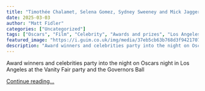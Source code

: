 ```yaml
---
title: "Timothée Chalamet, Selena Gomez, Sydney Sweeney and Mick Jagger: stars converge for the 2025 Oscars afterparties – in pictures"
date: 2025-03-03
author: "Matt Fidler"
categories: ["Uncategorized"]
tags: ["Oscars", "Film", "Celebrity", "Awards and prizes", "Los Angeles", "Culture", "Fashion"]
featured_image: "https://i.guim.co.uk/img/media/37eb5cb63b768d3f942170794e28c27269a796dc/175_0_4825_2896/master/4825.jpg?width=140&quality=85&auto=format&fit=max&s=6e57eaf1c441b3ef2d6497c5ee5077f6"
description: "Award winners and celebrities party into the night on Oscars night in Los Angeles at the Vanity Fair party and the Governors Ball Continue reading......"
---
```


Award winners and celebrities party into the night on Oscars night in Los Angeles at the Vanity Fair party and the Governors Ball

[Continue reading...](https://www.theguardian.com/film/gallery/2025/mar/03/timothee-chalamet-selena-gomez-sydney-sweeney-and-mick-jagger-stars-converge-for-the-2025-oscars-afterparties-in-pictures)

